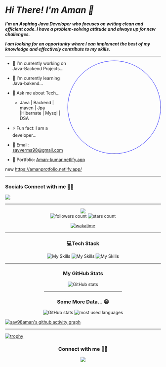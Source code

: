 
<h1 align="left"> <i>Hi There! I'm Aman 👋 </i></h1>

***I'm an Aspiring Java Developer who focuses on writing clean and efficient code. I have a problem-solving attitude and always up for new challenges.***

***I am looking for an opportunity where I can implement the best of my knowledge and effectively contribute to my skills.***
<div align="left"></div>
<hr>

<img style="border:1px solid blue; border-radius:50%" align="right" width="300px"  src="https://irfantariq.com/images/banner.gif">

*   🔭 I’m currently working on Java-Backend Projects...
*   🌱 I’m currently learning Java-bakend...
*   💬 Ask me about Tech...
      * Java | Backend | maven | Jpa |Hibernate | Mysql | DSA
*   ⚡ Fun fact: I am a developer...
*   📧 Email: savverma98@gmail.com<br>

* 💼 Portfolio: [Aman-kumar.netlify.app](https://amanprofile.netlify.app/)

new https://amanprotfolio.netlify.app/

<hr>
<div align="left">
<h3>Socials Connect with me 🙋🏻</h3>
<a href="https://www.linkedin.com/in/aman-kumar-201b3016b" target="_blank" >
  <img src="https://skillicons.dev/icons?i=linkedin"></a>
</div>
<hr/>
<div align="center">
<img src="https://komarev.com/ghpvc/?username=sav98aman&style=for-the-badge"/>
</div>

<div align="center">
<img alt="followers count" src="https://custom-icon-badges.herokuapp.com/github/followers/sav98aman?style=for-the-badge&logo=person-add&label=Followers&logoColor=white"/>

<img alt="stars count" src="https://custom-icon-badges.herokuapp.com/badge/dynamic/json?logo=star&label=Stars&style=for-the-badge&query=%24.stars&url=https://api.github-star-counter.workers.dev/user/sav98aman"/>
</div>

<div align="center">

[![wakatime](https://wakatime.com/badge/user/2f9ffa8b-e9ed-496b-8b32-27e31824a5b0.svg)](https://wakatime.com/@2f9ffa8b-e9ed-496b-8b32-27e31824a5b0)
</div>
<hr>
<div align="center">
<h3>💻Tech Stack</h3>
  <img aling="left" src="https://skillicons.dev/icons?i=java,maven,hibernate,spring,mysql,idea,aws"alt="My Skills"/>
  <img aling="left" src="https://skillicons.dev/icons?i=html,css,js,visualstudio,netlify,webpack"alt="My Skills"/>
  <img aling="left" src="https://skillicons.dev/icons?i=matlab,md,github"alt="My Skills"/>
  <hr>
  <h3>My GitHub Stats</h3>
  <img src="https://github-readme-stats.vercel.app/api?username=sav98aman&show_icons=true&&coountprivate=true&theme=react&hide_title=true" alt="GitHub stats"/>
  <hr width="50%"/>
   <h3>Some More Data... 😁</h3>
  <img src="https://github-readme-streak-stats.herokuapp.com/?user=sav98aman&theme=dark" alt="GitHub stats"/>
  <img alt="most used languages" src="https://github-readme-stats.vercel.app/api/top-langs/?username=sav98aman&layout=compact&langs_count=8&theme=react" />
</div>

[![sav98aman's github activity graph](https://activity-graph.herokuapp.com/graph?username=sav98aman&theme=dracula)](https://github.com/ashutosh00710/github-readme-activity-graph)

<hr>

[![trophy](https://github-profile-trophy.vercel.app/?username=sav98aman&theme=onedark)](https://github.com/ryo-ma/github-profile-trophy)

<div align="center">
<h3>Connect with me 🙋🏻</h3>
<a href="https://www.linkedin.com/in/aman-kumar-201b3016b" target="_blank">
  <img src="https://skillicons.dev/icons?i=linkedin">
</a>
</div>
